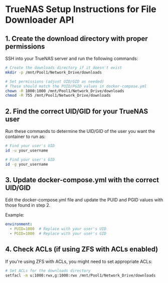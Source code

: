 # TrueNAS Setup Instructions for File Downloader API

## 1. Create the download directory with proper permissions

SSH into your TrueNAS server and run the following commands:

```bash
# Create the downloads directory if it doesn't exist
mkdir -p /mnt/Pool1/Network_Drive/downloads

# Set permissions (adjust UID/GID as needed)
# These should match the PUID/PGID values in docker-compose.yml
chown -R 1000:1000 /mnt/Pool1/Network_Drive/downloads
chmod -R 755 /mnt/Pool1/Network_Drive/downloads
```

## 2. Find the correct UID/GID for your TrueNAS user

Run these commands to determine the UID/GID of the user you want the container to run as:

```bash
# Find your user's UID
id -u your_username

# Find your user's GID
id -g your_username
```

## 3. Update docker-compose.yml with the correct UID/GID

Edit the docker-compose.yml file and update the PUID and PGID values with those found in step 2.

Example:
```yaml
environment:
  - PUID=1000  # Replace with your user's UID
  - PGID=1000  # Replace with your user's GID
```

## 4. Check ACLs (if using ZFS with ACLs enabled)

If you're using ZFS with ACLs, you might need to set appropriate ACLs:

```bash
# Set ACLs for the downloads directory
setfacl -m u:1000:rwx,g:1000:rwx /mnt/Pool1/Network_Drive/downloads
```